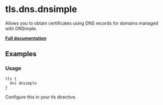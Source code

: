 # tls.dns.dnsimple

Allows you to obtain certificates using DNS records for domains managed with DNSimple.

**[Full documentation](https://github.com/tmpim/dnsproviders/blob/master/README.md)**

## Examples

### Usage

``` casketfile
tls {
  dns dnsimple
}
```

Configure this in your tls directive.
